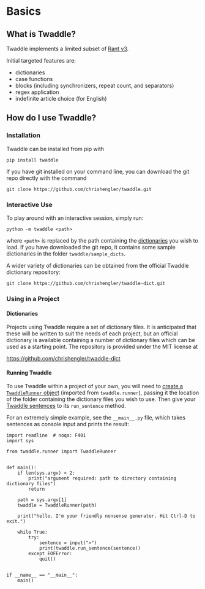 # Basics

## What is Twaddle?
Twaddle implements a limited subset of [Rant v3](https://github.com/TheBerkin/rant3).

Initial targeted features are:

- dictionaries
- case functions
- blocks (including synchronizers, repeat count, and separators)
- regex application
- indefinite article choice (for English)

## How do I use Twaddle?

### Installation

Twaddle can be installed from pip with

`pip install twaddle`

If you have git installed on your command line, you can download the git repo directly with the command 

`git clone https://github.com/chrishengler/twaddle.git`

### Interactive Use

To play around with an interactive session, simply run:

`python -m twaddle <path>`

where `<path>` is replaced by the path containing the [dictionaries](dictionaries.md) 
you wish to load.  If you have downloaded the git repo, it contains some sample dictionaries 
in the folder `twaddle/sample_dicts`.

A wider variety of dictionaries can be obtained from the official Twaddle dictionary repository:

`git clone https://github.com/chrishengler/twaddle-dict.git`

### Using in a Project

#### Dictionaries

Projects using Twaddle require a set of dictionary files. It is anticipated that these will be 
written to suit the needs of each project, but an official dictionary is available containing a 
number of dictionary files which can be used as a starting point. The repository is provided
under the MIT license at 

https://github.com/chrishengler/twaddle-dict

#### Running Twaddle

To use Twaddle within a project of your own, you will need to [create a `TwaddleRunner` object](runner.md) 
(imported from `twaddle.runner`), passing it the location of the folder containing the dictionary files 
you wish to use. Then give your [Twaddle sentences](sentences.md) to its `run_sentence` method. 

For an extremely simple example, see the `__main__.py` file, which takes sentences as console input
and prints the result:

```
import readline  # noqa: F401
import sys

from twaddle.runner import TwaddleRunner


def main():
    if len(sys.argv) < 2:
        print("argument required: path to directory containing dictionary files")
        return

    path = sys.argv[1]
    twaddle = TwaddleRunner(path)

    print("hello. I'm your friendly nonsense generator. Hit Ctrl-D to exit.")

    while True:
        try:
            sentence = input(">")
            print(twaddle.run_sentence(sentence))
        except EOFError:
            quit()


if __name__ == "__main__":
    main()
```
